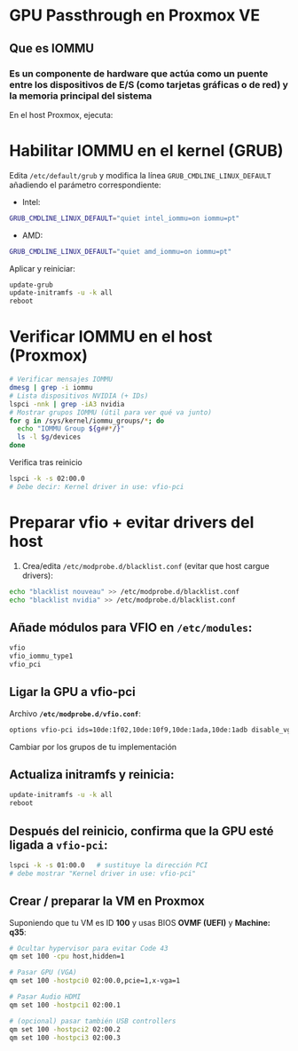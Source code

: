 # GPU Passthrough en Proxmox VE

## Que es IOMMU

### **Es un componente de hardware que actúa como un puente entre los dispositivos de E/S (como tarjetas gráficas o de red) y la memoria principal del sistema**

En el host Proxmox, ejecuta:

# Habilitar IOMMU en el kernel (GRUB)

Edita `/etc/default/grub` y modifica la línea `GRUB_CMDLINE_LINUX_DEFAULT` añadiendo el parámetro correspondiente:

- Intel:

```bash
GRUB_CMDLINE_LINUX_DEFAULT="quiet intel_iommu=on iommu=pt"
```

- AMD:

```bash
GRUB_CMDLINE_LINUX_DEFAULT="quiet amd_iommu=on iommu=pt"

```

Aplicar y reiniciar:

```bash
update-grub
update-initramfs -u -k all
reboot

```

# Verificar IOMMU en el host (Proxmox)

```bash
# Verificar mensajes IOMMU
dmesg | grep -i iommu
# Lista dispositivos NVIDIA (+ IDs)
lspci -nnk | grep -iA3 nvidia
# Mostrar grupos IOMMU (útil para ver qué va junto)
for g in /sys/kernel/iommu_groups/*; do
  echo "IOMMU Group ${g##*/}"
  ls -l $g/devices
done

```

Verifica tras reinicio

```bash
lspci -k -s 02:00.0
# Debe decir: Kernel driver in use: vfio-pci
```

# Preparar vfio + evitar drivers del host

1. Crea/edita `/etc/modprobe.d/blacklist.conf` (evitar que host cargue drivers):

```bash
echo "blacklist nouveau" >> /etc/modprobe.d/blacklist.conf
echo "blacklist nvidia" >> /etc/modprobe.d/blacklist.conf

```

## Añade módulos para VFIO en `/etc/modules`:

```bash
vfio
vfio_iommu_type1
vfio_pci

```

## Ligar la GPU a vfio-pci

Archivo **`/etc/modprobe.d/vfio.conf`**:

```bash
options vfio-pci ids=10de:1f02,10de:10f9,10de:1ada,10de:1adb disable_vga=1
```
Cambiar por los grupos de tu implementación

## Actualiza initramfs y reinicia:

```bash
update-initramfs -u -k all
reboot

```

## Después del reinicio, confirma que la GPU esté ligada a `vfio-pci`:

```bash
lspci -k -s 01:00.0   # sustituye la dirección PCI
# debe mostrar "Kernel driver in use: vfio-pci"

```

## Crear / preparar la VM en Proxmox

Suponiendo que tu VM es ID **100** y usas BIOS **OVMF (UEFI)** y **Machine: q35**:

```bash
# Ocultar hypervisor para evitar Code 43
qm set 100 -cpu host,hidden=1

# Pasar GPU (VGA)
qm set 100 -hostpci0 02:00.0,pcie=1,x-vga=1

# Pasar Audio HDMI
qm set 100 -hostpci1 02:00.1

# (opcional) pasar también USB controllers
qm set 100 -hostpci2 02:00.2
qm set 100 -hostpci3 02:00.3
 
```
